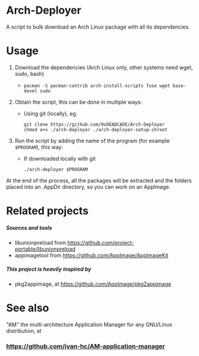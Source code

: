 # Arch-Deployer
A script to bulk download an Arch Linux package with all its dependencies.

# Usage
1. Download the dependencies (Arch Linux only, other systems need wget, sudo, bash)
    - `pacman -S pacman-contrib arch-install-scripts fuse wget base-devel sudo`

3. Obtain the script, this can be done in multiple ways:
  
    - Using git (locally), eg. 

          git clone https://github.com/0xDEADCADE/Arch-Deployer
          chmod a+x ./arch-deployer ./arch-deployer-setup-chroot
     
3. Run the script by adding the name of the program (for example `$PROGRAM`), this way:

    - If downloaded locally with git
          
          ./arch-deployer $PROGRAM

At the end of the process, all the packages will be extracted and the folders placed into an .AppDir directory, so you can work on an AppImage.

# Related projects
##### Sources and tools
- libunionpreload from https://github.com/project-portable/libunionpreload
- appimagetool from https://github.com/AppImage/AppImageKit

##### This project is heavily inspired by
- pkg2appimage, at https://github.com/AppImage/pkg2appimage

# See also
"AM" the multi-architecture Application Manager for any GNU/Linux distribution, at

### https://github.com/ivan-hc/AM-application-manager
